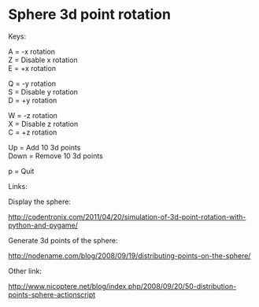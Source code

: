 Sphere 3d point rotation
========================
  
Keys:  
  
A = -x rotation  
Z = Disable x rotation  
E = +x rotation
  
Q = -y rotation  
S = Disable y rotation  
D = +y rotation
  
W = -z rotation  
X = Disable z rotation  
C = +z rotation
  
Up = Add 10 3d points  
Down = Remove 10 3d points  
  
p = Quit  
  
Links:  

Display the sphere:   
  
http://codentronix.com/2011/04/20/simulation-of-3d-point-rotation-with-python-and-pygame/
  
Generate 3d points of the sphere:
  
http://nodename.com/blog/2008/09/19/distributing-points-on-the-sphere/
  
Other link:  
  
http://www.nicoptere.net/blog/index.php/2008/09/20/50-distribution-points-sphere-actionscript
